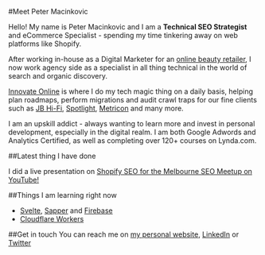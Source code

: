 #Meet Peter Macinkovic

Hello! My name is Peter Macinkovic and I am a **Technical SEO Strategist** and eCommerce Specialist - spending my time tinkering away on web platforms like Shopify.

After working in-house as a Digital Marketer for an [online beauty retailer](https://www.kianabeauty.com.au/), I now work agency side as a specialist in all thing technical in the world of search and organic discovery.

[Innovate Online](https://www.innovateonline.com.au/) is where I do my tech magic thing on a daily basis, helping plan roadmaps, perform migrations and audit crawl traps for our fine clients such as [JB Hi-Fi](https://www.jbhifi.com.au/), [Spotlight](https://www.spotlightstores.com/), [Metricon](https://www.metricon.com.au/) and many more.

I am an upskill addict - always wanting to learn more and invest in personal development, especially in the digital realm. I am both Google Adwords and Analytics Certified, as well as completing over 120+ courses on Lynda.com. 

##Latest thing I have done

I did a live presentation on [Shopify SEO for the Melbourne SEO Meetup on YouTube!](https://www.youtube.com/watch?v=OMUTkBMu9sQ)

##Things I am learning right now

- [Svelte](https://svelte.dev/), [Sapper](https://sapper.svelte.dev/) and [Firebase](https://firebase.google.com/)
- [Cloudflare Workers](https://workers.cloudflare.com/)

##Get in touch
You can reach me on [my personal website](https://peter.macinkovic.id.au/), [LinkedIn](https://www.linkedin.com/in/inkovic/) or [Twitter](https://twitter.com/inkovic)
